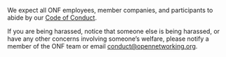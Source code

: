 We expect all ONF employees, member companies, and participants to abide by our
[Code of Conduct](https://www.opennetworking.org/wp-content/themes/onf/img/onf-code-of-conduct.pdf).

If you are being harassed, notice that someone else is being harassed, or have any other concerns involving someone’s
welfare, please notify a member of the ONF team or email [conduct@opennetworking.org](conduct@opennetworking.org). 

